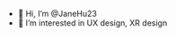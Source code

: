 - 👋 Hi, I’m @JaneHu23
- 👀 I’m interested in UX design, XR design




<!---
JaneHu23/JaneHu23 is a ✨ special ✨ repository because its `README.md` (this file) appears on your GitHub profile.
You can click the Preview link to take a look at your changes.
--->
